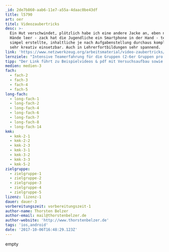 ```yaml
---
_id: 2de7b860-aab6-11e7-a55a-4daac0be43df
title: l5790
art: oer
titel: Videozaubertricks
desc: >-
  Ein Hut verschwindet, plötzlich habe ich eine andere Jacke an, eben noch die
  Hände leer - zack hat die Jugendliche ein Smartphone in der Hand - technisch
  simpel erstellte, inhaltliche je nach Aufgabenstellung durchaus komplex und
  sehr kreativ einsetzbar. Auch in Lehrerfortbildungen sehr spannend.
link: 'https://www.netzwerkzeug.org/arbeitsmaterial/video-zaubertricks/'
lernziele: "Intensive Teamerfahrung für die Gruppen (2-6er Gruppen pro Gerät). Erlernen simpler Videoschnittsoftware - vorzugshalber Tablet oder Smartphone App. Projekt leicht erweiterbar durch Upload in den eigenen Blog/ Schulwebseite.\r\nDa die Aufgabenstellung inhaltlich variabel ist, kann die Methode nahezu für alle Fächer angewendet werden."
tipp: "Der Link führt zu Beispielvideos & pdf mit Versuchsaufbau sowie Dokufotos.\r\nEine Schritt für Schritt Anleitung für den ersten \"unkreativen\" Zaubertrick liegt bei.\r\n\r\nGenutzt wurde die Idee bisher für folgendes:\r\n1. VorschülerInnen haben mit 4 Kleidersettings den Frühling, Sommer, Herbst und Winter als Videozaubertrick umgesetzt.\r\n2. SchülerInnen haben für einen Zirkusauftritt die Videos im Beispiel erstellt und dann in die Zirkusaufführung eingebaut.\r\n3. Jugendliche haben im Sternchenthema (Bildungsplan BW) \"Selbstdarstellung\" in Kunst ein vorher und ein Nachher (Wie wäre ich gerne?) erstellt.\r\n\r\nEs ist zwingend nötig, mit Stativ zu arbeiten. Nur so werden die Videos zufriedenstellend. Stative können aber auch Milchpackungen/ Stühle/ Boxen usw. sein. Hier finden SchülerInnen kreative Möglichkeiten, sollten keine Stative vorhanden sein."
medien: medien-3
fach:
  - fach-2
  - fach-3
  - fach-4
  - fach-5
long-fach:
  - long-fach-1
  - long-fach-2
  - long-fach-4
  - long-fach-6
  - long-fach-7
  - long-fach-8
  - long-fach-14
kmk:
  - kmk-2-1
  - kmk-2-2
  - kmk-2-3
  - kmk-3-1
  - kmk-3-2
  - kmk-3-3
  - kmk-5-2
zielgruppe:
  - zielgruppe-1
  - zielgruppe-2
  - zielgruppe-3
  - zielgruppe-4
  - zielgruppe-5
lizenz: lizenz-1
dauer: dauer-3
vorbereitungszeit: vorbereitungszeit-1
author-name: Thorsten Belzer
author-email: mail@thorstenbelzer.de
author-website: 'http://www.thorstenbelzer.de'
tags: 'ios,android'
date: '2017-10-06T16:48:29.123Z'
---
```

empty
